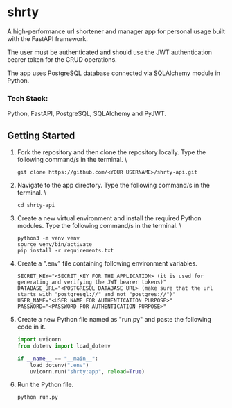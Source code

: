 # shrty

A high-performance url shortener and manager app for personal usage built with the FastAPI framework.

The user must be authenticated and should use the JWT authentication bearer token for the CRUD operations.

The app uses PostgreSQL database connected via SQLAlchemy module in Python.

### Tech Stack:

Python, FastAPI, PostgreSQL, SQLAlchemy and PyJWT.

## Getting Started

1. Fork the repository and then clone the repository locally. Type the following command/s in the terminal. \

   ```
   git clone https://github.com/<YOUR USERNAME>/shrty-api.git
   ```

2. Navigate to the app directory. Type the following command/s in the terminal. \

   ```
   cd shrty-api
   ```

3. Create a new virtual environment and install the required Python modules. Type the following command/s in the terminal. \
   ```
   python3 -m venv venv
   source venv/bin/activate
   pip install -r requirements.txt
   ```
4. Create a ".env" file containing following environment variables.
   ```
   SECRET_KEY="<SECRET KEY FOR THE APPLICATION> (it is used for generating and verifying the JWT bearer tokens)"
   DATABASE_URL="<POSTGRESQL DATABASE URL> (make sure that the url starts with "postgresql://" and not "postgres://")"
   USER_NAME="<USER NAME FOR AUTHENTICATION PURPOSE>"
   PASSWORD="<PASSWORD FOR AUTHENTICATION PURPOSE>"
   ```
5. Create a new Python file named as "run.py" and paste the following code in it.

   ```Python
   import uvicorn
   from dotenv import load_dotenv

   if __name__ == "__main__":
       load_dotenv(".env")
       uvicorn.run("shrty:app", reload=True)

   ```

6. Run the Python file.
   ```
   python run.py
   ```
